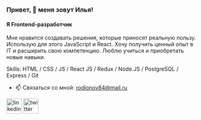 ### Привет, 👋 меня зовут Илья!
#### Я Frontend-разработчик
Мне нравится создавать решения, которые приносят реальную пользу. Использую для этого JavaScript и React.
Хочу получить ценный опыт в IT и расширить свою компетенцию. Люблю учиться и приобретать новые навыки.

Skills: HTML / CSS / JS / React JS /  Redux / Node.JS / PostgreSQL / Express / Git

- 📫 Связаться со мной: rodionov84@mail.ru 


[<img src='https://cdn.jsdelivr.net/npm/simple-icons@3.0.1/icons/linkedin.svg' alt='linkedin' height='40'>](https://www.linkedin.com/in/ilya-rodionov-b95820150//)  [<img src='https://cdn.jsdelivr.net/npm/simple-icons@3.0.1/icons/twitter.svg' alt='twitter' height='40'>](https://twitter.com/RodionovIlya1/)  

